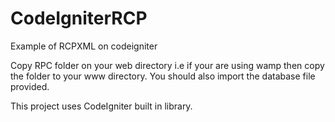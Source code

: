 # CodeIgniterRCP
Example of RCPXML on codeigniter

Copy RPC folder on your web directory
i.e if your are using wamp then copy the folder to your www directory. You should also import the database file provided.

This project uses CodeIgniter built in library.

